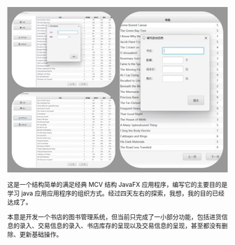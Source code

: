 ![screenshot_1](https://github.com/gaotianchi/library-management-program/blob/main/screenshots/screenshot_1.jpg)

这是一个结构简单的满足经典 MCV 结构 JavaFX 应用程序，编写它的主要目的是学习 java 应用应用程序的组织方式。经过四天左右的探索，我想，我的目的已经达成了。

本意是开发一个书店的图书管理系统，但当前只完成了一小部分功能，包括进货信息的录入、交易信息的录入、书店库存的呈现以及交易信息的呈现，甚至都没有删除、更新基础操作。

